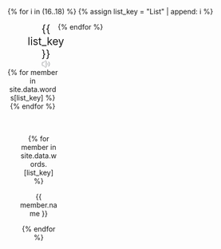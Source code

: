 

<div class="container">
    
{% for i in (16..18) %}
  {% assign list_key = "List" | append: i %}
  

  <div id="{{ list_key }}" style="width:20%; text-align:center; float:left;">
      <div style="margin-left:40%;">
          <div onclick="bofang('{{ list_key }}')" style="cursor:pointer; float:left; text-align:center;font-size16px;">
          <span style="float:left;font-size:1.5em;">{{ list_key }}</span>
          <svg class="youdao_translator_static-pronounce" width="16" height="16" viewBox="0 0 16 16" fill="none" xmlns="http://www.w3.org/2000/svg" data-v-23d71922=""><path d="M0.545908 5.3378L0.506694 10.6489C0.503005 11.1486 0.907016 11.5556 1.40667 11.5556H3.26438C3.65146 11.5556 4.02355 11.7052 4.30286 11.9732L6.80768 14.3764C7.44338 14.9863 8.5 14.5357 8.5 13.6548V10.6667V2.36388C8.5 1.48019 7.43775 1.03083 6.80359 1.64624L4.35654 4.02091C4.07664 4.29253 3.70195 4.44444 3.31192 4.44444H1.44588C0.95142 4.44444 0.549558 4.84335 0.545908 5.3378Z" stroke="#939599" stroke-linecap="round" stroke-linejoin="round" data-v-23d71922=""></path><path d="M13.2344 12.2188C14.3573 11.4535 15.1094 9.875 15.1094 8C15.1094 6.125 14.3284 4.554 13.2344 3.78125" stroke="#939599" stroke-width="1.125" stroke-linecap="round" data-v-23d71922=""></path><path d="M10.9844 9.87891C11.5458 9.49626 11.9219 8.79571 11.9219 7.99488C11.9219 7.20649 11.5314 6.51528 10.9844 6.12891" stroke="#939599" stroke-linecap="round" data-v-23d71922=""></path></svg></div>
      </div>
          {% for member in site.data.words[list_key] %}
        <audio style="text-align:center; width:80%;" src='{{ member.url }}' class='{{ list_key }}'></audio>
      {% endfor %}
      <ul style="text-align:center; ">
            <br><br>
            {% for member in site.data.words.[list_key] %}
                  <p>{{ member.name }}</p>                                    
            {% endfor %}
      </ul>
  </div>



{% endfor %}


</div>


<script type="text/javascript">
function bofang(listName){

      myAudios = document.getElementsByClassName(listName);
      console.log(myAudios);
      i = 0;
      myAudio = myAudios[i];
      myAudio.addEventListener('ended', playEndedHandler, false);
      myAudio.play();
      console.log(myAudio.src);
      
      function playEndedHandler(){
            console.log("test2");
            i = i+1;
            myAudio = myAudios[i];
            console.log(myAudio)
            myAudio.addEventListener('ended', playEndedHandler, false);
            myAudio.play();
            console.log(myAudio.src);
            // console.log(arr.length);
            !myAudios.length && myAudio.removeEventListener('ended',playEndedHandler,false);//只有一个元素时解除绑定  
      }
}

</script>